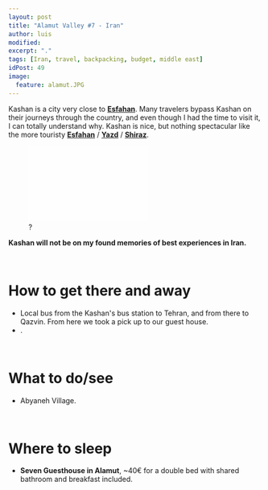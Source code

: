 ```yaml
---
layout: post
title: "Alamut Valley #7 - Iran"
author: luis
modified:
excerpt: "."
tags: [Iran, travel, backpacking, budget, middle east]
idPost: 49
image:
  feature: alamut.JPG
---
```


Kashan is a city very close to <b><a href="{{site.url}}/Esfahan" target="_blank">Esfahan</a></b>. Many travelers bypass Kashan on their journeys through the country, and even though I had the time to visit it, I can totally understand why. Kashan is nice, but nothing spectacular like the more touristy <b><a href="{{site.url}}/Esfahan" target="_blank">Esfahan</a></b> / <b><a href="{{site.url}}/Yazd" target="_blank">Yazd</a></b> / <b><a href="{{site.url}}/Shiraz" target="_blank">Shiraz</a></b>.

<figure>
	<a href="../images/iran/alamut/alamut1.JPG"><img src="../images/blank.JPG" alt="" data-echo="../images/iran/alamut/alamut1.JPG"></a>
	<figcaption>?</figcaption>
</figure>

<b><highlight><middle>Kashan will not be on my found memories of best experiences in Iran.</middle></highlight></b>


<br>
<h1>How to get there and away</h1>
<ul>
<li>Local bus from the Kashan's bus station to Tehran, and from there to Qazvin. From here we took a pick up to our guest house.</li>
<li>.</li>
</ul>

<br>
<h1>What to do/see</h1>
<ul>
<li>Abyaneh Village.</li>
</ul>

<br>
<h1>Where to sleep</h1>
<ul>
<li><b>Seven Guesthouse in Alamut</b>, ~40€ for a double bed with shared bathroom and breakfast included.</li>
</ul>
